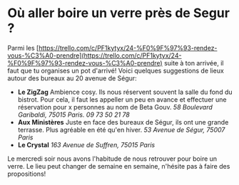 # Où aller boire un verre près de Segur ?

Parmi les [https://trello.com/c/PF1kytyx/24-%F0%9F%97%93-rendez-vous-%C3%A0-prendre](https://trello.com/c/PF1kytyx/24-%F0%9F%97%93-rendez-vous-%C3%A0-prendre) suite à ton arrivée, il faut que tu organises un pot d'arrivé! Voici quelques suggestions de lieux autour des bureaux au 20 avenue de Ségur:

* **Le ZigZag** Ambience cosy. Ils nous réservent souvent la salle du fond du bistrot. Pour cela, il faut les appeller un peu en avance et effectuer une réservation pour x personnes au nom de Beta Gouv. _58 Boulevard Garibaldi, 75015 Paris. 09 73 50 21 78_
* **Aux Ministères** Juste en face des bureaux de Ségur, ils ont une grande terrasse. Plus agréable en été qu'en hiver. _53 Avenue de Ségur, 75007 Paris_
* **Le Crystal** _163 Avenue de Suffren, 75015 Paris_

Le mercredi soir nous avons l'habitude de nous retrouver pour boire un verre. Le lieu peut changer de semaine en semaine, n'hésite pas à faire des propositions!

